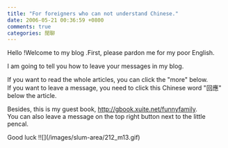 ```yaml
---
title: "For foreigners who can not understand Chinese."
date: 2006-05-21 00:36:59 +0800
comments: true
categories: 閒聊
---
```


<p>Hello !Welcome to my blog .First, please pardon me for my poor English.</p><p>I am going to tell you how to leave your messages in my blog.</p><p>If you want to read the whole articles, you can click the &quot;more&quot; below.<br />If you want to leave a message, you need to click this Chinese word &quot;回應&quot; below the article.</p><p>Besides, this is my guest book, <a href="http://gbook.xuite.net/funnyfamily">http://gbook.xuite.net/funnyfamily</a>.<br />You can also leave a message on the top right button next to the little pencal.</p><p>Good luck !![](/images/slum-area/212_m13.gif)</p>
